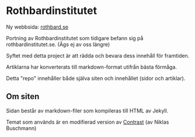# Rothbardinstitutet

Ny webbsida: [rothbard.se](https://www.rothbard.se/)

Portning av Rothbardinstitutet som tidigare befann sig på rothbardinstitutet.se. (Ägs ej av oss längre)

Syftet med detta project är att rädda och bevara dess innehåll för framtiden.

Artiklarna har konverterats till markdown-format utifrån bästa förmåga.

Detta "repo" innehåller både själva siten och innehållet (sidor och artiklar).

## Om siten

Sidan består av markdown-filer som kompileras till HTML av Jekyll. 

Temat som används är en modifierad version av [Contrast](https://github.com/niklasbuschmann/Contrast) (av Niklas Buschmann)
